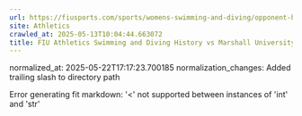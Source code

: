 ```yaml
---
url: https://fiusports.com/sports/womens-swimming-and-diving/opponent-history/marshall-university/24/
site: Athletics
crawled_at: 2025-05-13T10:04:44.663072
title: FIU Athletics Swimming and Diving History vs Marshall University
---
```

normalized_at: 2025-05-22T17:17:23.700185
normalization_changes: Added trailing slash to directory path

Error generating fit markdown: '<' not supported between instances of 'int' and 'str'